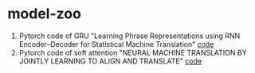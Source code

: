 # model-zoo

1. Pytorch code of GRU "Learning Phrase Representations using RNN Encoder–Decoder for Statistical Machine Translation" [code](https://github.com/wuqianliangsresearch/model-zoo/blob/master/seq2seq_mt/train_without_attention.py)
2. Pytorch code of soft attention "NEURAL MACHINE TRANSLATION BY JOINTLY LEARNING TO ALIGN AND TRANSLATE" [code](https://github.com/wuqianliangsresearch/model-zoo/blob/master/seq2seq_mt/train_with_attention.py)
